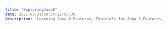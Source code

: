 ```yaml
---
title: "ExploringJava8"
date: 2021-03-31T00:54:12+05:30
description: "Learning Java 8 Features, Tutorials for Java 8 Features, Learn Lambda functions, Functional Interface, Method Reference Operator, Java 8 Streams API, Java 8 Streams Intermediate operations, Java 8 Streams Terminal Operations, Optionals in Java, New Date Time Api in Java 8"
---
```


